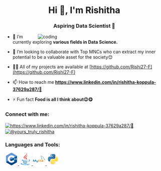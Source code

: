 <h1 align="center">Hi 👋, I'm Rishitha</h1>
<h3 align="center">Aspiring Data Scientist 🚀</h3>
<img align="right"alt="coding" width="400" src="https://cdn.dribbble.com/users/1162077/screenshots/3848914/programmer.gif">

- 🌱 I’m currently exploring **various fields in Data Science.**

- 👯 I’m looking to collaborate with Top MNCs who can extract my inner potential to be a valuable asset for the society😊

- 👨‍💻 All of my projects are available at [https://github.com/Rishi27-F](https://github.com/Rishi27-F)

- 📫 How to reach me **https://www.linkedin.com/in/rishitha-koppula-37629a287/🔵**

- ⚡ Fun fact **Food is all I think about😉😋**

<h3 align="left">Connect with me:</h3>
<p align="left">
<a href="https://linkedin.com/in/https://www.linkedin.com/in/rishitha-koppula-37629a287/🔵" target="blank"><img align="center" src="https://raw.githubusercontent.com/rahuldkjain/github-profile-readme-generator/master/src/images/icons/Social/linked-in-alt.svg" alt="https://www.linkedin.com/in/rishitha-koppula-37629a287/🔵" height="30" width="40" /></a>
<a href="https://www.youtube.com/c/@yours_truly_rishitha" target="blank"><img align="center" src="https://raw.githubusercontent.com/rahuldkjain/github-profile-readme-generator/master/src/images/icons/Social/youtube.svg" alt="@yours_truly_rishitha" height="30" width="40" /></a>
</p>

<h3 align="left">Languages and Tools:</h3>
<p align="left"> <a href="https://www.w3schools.com/cpp/" target="_blank" rel="noreferrer"> <img src="https://raw.githubusercontent.com/devicons/devicon/master/icons/cplusplus/cplusplus-original.svg" alt="cplusplus" width="40" height="40"/> </a> <a href="https://www.java.com" target="_blank" rel="noreferrer"> <img src="https://raw.githubusercontent.com/devicons/devicon/master/icons/java/java-original.svg" alt="java" width="40" height="40"/> </a> <a href="https://www.mysql.com/" target="_blank" rel="noreferrer"> <img src="https://raw.githubusercontent.com/devicons/devicon/master/icons/mysql/mysql-original-wordmark.svg" alt="mysql" width="40" height="40"/> </a> <a href="https://www.python.org" target="_blank" rel="noreferrer"> <img src="https://raw.githubusercontent.com/devicons/devicon/master/icons/python/python-original.svg" alt="python" width="40" height="40"/> </a> </p>
